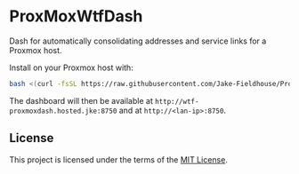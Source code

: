 # ProxMoxWtfDash
Dash for automatically consolidating addresses and service links for a Proxmox host.

Install on your Proxmox host with:

```bash
bash <(curl -fsSL https://raw.githubusercontent.com/Jake-Fieldhouse/ProxMoxWtfDash/main/install.sh)
```

The dashboard will then be available at `http://wtf-proxmoxdash.hosted.jke:8750` and at `http://<lan-ip>:8750`.

## License

This project is licensed under the terms of the [MIT License](LICENSE).
